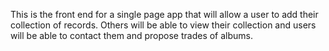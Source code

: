 This is the front end for a single page app that will allow a user to add their collection
of records. Others will be able to view their collection and users will be able to contact
them and propose trades of albums.
